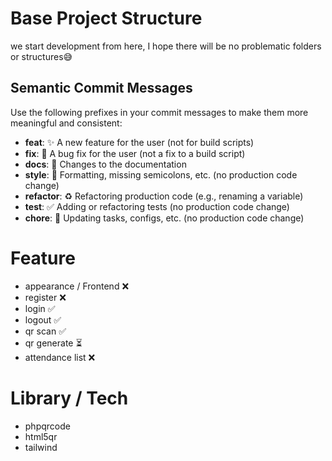 # Base Project Structure

we start development from here, I hope there will be no problematic folders or structures😅

## Semantic Commit Messages

Use the following prefixes in your commit messages to make them more meaningful and consistent:

- **feat**: ✨ A new feature for the user (not for build scripts)
- **fix**: 🐛 A bug fix for the user (not a fix to a build script)
- **docs**: 📝 Changes to the documentation
- **style**: 🎨 Formatting, missing semicolons, etc. (no production code change)
- **refactor**: ♻️ Refactoring production code (e.g., renaming a variable)
- **test**: ✅ Adding or refactoring tests (no production code change)
- **chore**: 🔧 Updating tasks, configs, etc. (no production code change)

# Feature

- appearance / Frontend ❌
- register ❌
- login ✅
- logout ✅
- qr scan ✅
- qr generate ⏳
- attendance list ❌

# Library / Tech
- phpqrcode
- html5qr
- tailwind

